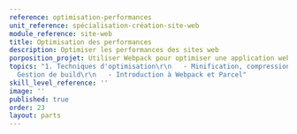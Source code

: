 ```yaml
---
reference: optimisation-performances
unit_reference: spécialisation-création-site-web
module_reference: site-web
title: Optimisation des performances
description: Optimiser les performances des sites web
porposition_projet: Utiliser Webpack pour optimiser une application web
topics: "1. Techniques d'optimisation\r\n   - Minification, compression, lazy loading\r\n2.
  Gestion de build\r\n   - Introduction à Webpack et Parcel"
skill_level_reference: ''
image: ''
published: true
order: 23
layout: parts
---
```

